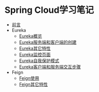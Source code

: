 # Spring Cloud学习笔记

- [前言](introduction.md) 
- Eureka
  - [Eureka概览](eureka-introduction.md)  
  - [Eureka服务端和客户端的创建](eureka.md)  
  - [Eureka其它特性](eureka2.md)   
  - [Eureka监控页面](eureka-monitor.md)    
  - [Eureka自我保护模式](eureka-self-preservation.md)  
  - [Eureka客户端和服务端交互步骤](eureka-client-server-interaction.md)  
- Feign
  - [Feign使用](using-feign.md)    
  -  [Feign其它特性](feign-other-feature.md) 

